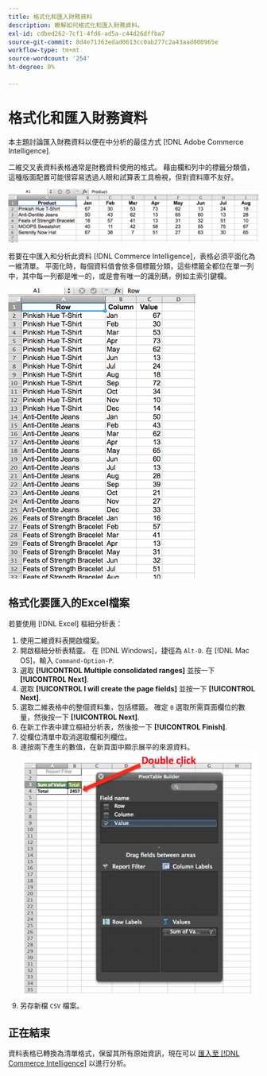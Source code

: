 ```yaml
---
title: 格式化和匯入財務資料
description: 瞭解如何格式化和匯入財務資料。
exl-id: cdbed262-7cf1-4fd6-ad5a-c44d26dffba7
source-git-commit: 8d4e71363edad0613cc0ab277c2a43aad000965e
workflow-type: tm+mt
source-wordcount: '254'
ht-degree: 0%

---
```


# 格式化和匯入財務資料

本主題討論匯入財務資料以便在中分析的最佳方式 [!DNL Adobe Commerce Intelligence].

二維交叉表資料表格通常是財務資料使用的格式。 藉由欄和列中的標籤分類值，這種版面配置可能很容易透過人眼和試算表工具檢視，但對資料庫不友好。

![](../../mbi/assets/crosstab.png)

若要在中匯入和分析此資料 [!DNL Commerce Intelligence]，表格必須平面化為一維清單。 平面化時，每個資料值會依多個標籤分類，這些標籤全都位在單一列中，其中每一列都是唯一的，或是會有唯一的識別碼，例如主索引鍵欄。

![](../../mbi/assets/flattened.png)

## 格式化要匯入的Excel檔案

若要使用 [!DNL Excel] 樞紐分析表：

1. 使用二維資料表開啟檔案。
1. 開啟樞紐分析表精靈。 在 [!DNL Windows]，捷徑為 `Alt-D`. 在 [!DNL Mac OS]，輸入 `Command-Option-P`.
1. 選取 **[!UICONTROL Multiple consolidated ranges]** 並按一下 **[!UICONTROL Next]**.
1. 選取 **[!UICONTROL I will create the page fields]** 並按一下 **[!UICONTROL Next]**.
1. 選取二維表格中的整個資料集，包括標籤。 確定 `0` 選取所需頁面欄位的數量，然後按一下 **[!UICONTROL Next]**.
1. 在新工作表中建立樞紐分析表，然後按一下 **[!UICONTROL Finish]**.
1. 從欄位清單中取消選取欄和列欄位。
1. 連按兩下產生的數值，在新頁面中顯示展平的來源資料。
   ![](../../mbi/assets/pivot-table-double-click.png)
1. 另存新檔 `CSV` 檔案。

## 正在結束

資料表格已轉換為清單格式，保留其所有原始資訊，現在可以 [匯入至 [!DNL Commerce Intelligence]](../data-analyst/importing-data/connecting-data/using-file-uploader.md) 以進行分析。
